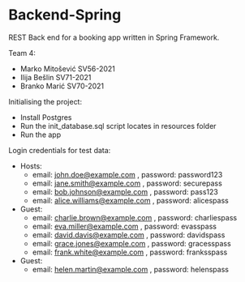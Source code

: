 # Backend-Spring
REST Back end for a booking app written in Spring Framework.

Team 4:
- Marko Mitošević SV56-2021
- Ilija Bešlin SV71-2021
- Branko Marić SV70-2021

Initialising the project:
- Install Postgres
- Run the init_database.sql script locates in resources folder
- Run the app

Login credentials for test data:
- Hosts:
    - email: john.doe@example.com , password: password123
    - email: jane.smith@example.com , password: securepass
    - email: bob.johnson@example.com , password: pass123 
    - email: alice.williams@example.com , password: alicespass
- Guest:
  - email: charlie.brown@example.com , password: charliespass
  - email: eva.miller@example.com , password: evasspass
  - email: david.davis@example.com , password: davidspass
  - email: grace.jones@example.com , password: gracesspass
  - email: frank.white@example.com , password: franksspass
- Guest:
  - email: helen.martin@example.com , password: helenspass

